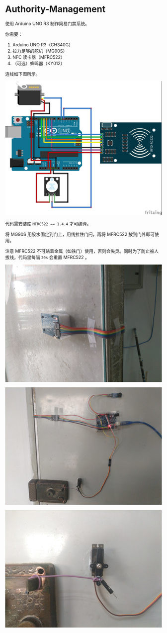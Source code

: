 # Authority-Management

使用 Arduino UNO R3 制作简易门禁系统。

你需要：

1. Arduino UNO R3（CH340G）
2. 拉力足够的舵机（MG90S）
3. NFC 读卡器（MFRC522）
4. （可选）蜂鸣器（KY012）

连线如下图所示。

![连线](main_bb.png)

代码需安装库 `MFRC522 == 1.4.4` 才可编译。

将 MG90S 用胶水固定到门上，用线拉住门闩，再将 MFRC522 放到门外即可使用。

注意 MFRC522 不可贴着金属（如铁门）使用，否则会失灵。同时为了防止被人拔线，代码里每隔 `20s` 会重置 MFRC522 。

![效果](IMG_20190602_144300.jpg)

![效果](IMG_20190602_144620.jpg)

![效果](IMG_20190602_144632.jpg)
